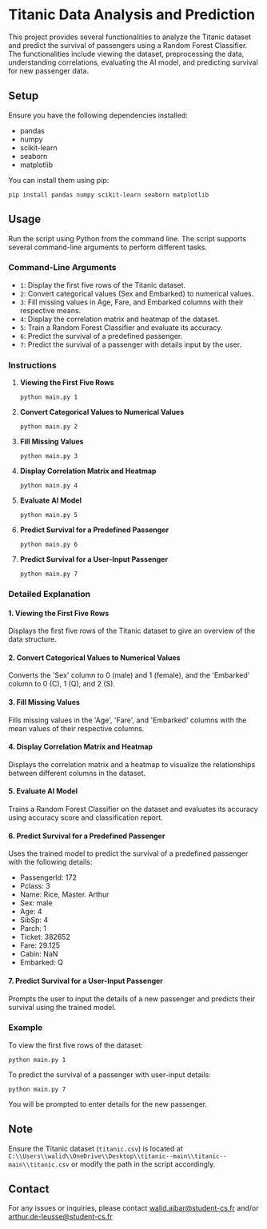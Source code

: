 

# Titanic Data Analysis and Prediction

This project provides several functionalities to analyze the Titanic dataset and predict the survival of passengers using a Random Forest Classifier. The functionalities include viewing the dataset, preprocessing the data, understanding correlations, evaluating the AI model, and predicting survival for new passenger data.

## Setup

Ensure you have the following dependencies installed:
- pandas
- numpy
- scikit-learn
- seaborn
- matplotlib

You can install them using pip:
```
pip install pandas numpy scikit-learn seaborn matplotlib
```

## Usage

Run the script using Python from the command line. The script supports several command-line arguments to perform different tasks. 

### Command-Line Arguments

- `1`: Display the first five rows of the Titanic dataset.
- `2`: Convert categorical values (Sex and Embarked) to numerical values.
- `3`: Fill missing values in Age, Fare, and Embarked columns with their respective means.
- `4`: Display the correlation matrix and heatmap of the dataset.
- `5`: Train a Random Forest Classifier and evaluate its accuracy.
- `6`: Predict the survival of a predefined passenger.
- `7`: Predict the survival of a passenger with details input by the user.

### Instructions

1. **Viewing the First Five Rows**
   ```
   python main.py 1
   ```

2. **Convert Categorical Values to Numerical Values**
   ```
   python main.py 2
   ```

3. **Fill Missing Values**
   ```
   python main.py 3
   ```

4. **Display Correlation Matrix and Heatmap**
   ```
   python main.py 4
   ```

5. **Evaluate AI Model**
   ```
   python main.py 5
   ```

6. **Predict Survival for a Predefined Passenger**
   ```
   python main.py 6
   ```

7. **Predict Survival for a User-Input Passenger**
   ```
   python main.py 7
   ```

### Detailed Explanation

#### 1. Viewing the First Five Rows
Displays the first five rows of the Titanic dataset to give an overview of the data structure.

#### 2. Convert Categorical Values to Numerical Values
Converts the 'Sex' column to 0 (male) and 1 (female), and the 'Embarked' column to 0 (C), 1 (Q), and 2 (S).

#### 3. Fill Missing Values
Fills missing values in the 'Age', 'Fare', and 'Embarked' columns with the mean values of their respective columns.

#### 4. Display Correlation Matrix and Heatmap
Displays the correlation matrix and a heatmap to visualize the relationships between different columns in the dataset.

#### 5. Evaluate AI Model
Trains a Random Forest Classifier on the dataset and evaluates its accuracy using accuracy score and classification report.

#### 6. Predict Survival for a Predefined Passenger
Uses the trained model to predict the survival of a predefined passenger with the following details:
- PassengerId: 172
- Pclass: 3
- Name: Rice, Master. Arthur
- Sex: male
- Age: 4
- SibSp: 4
- Parch: 1
- Ticket: 382652
- Fare: 29.125
- Cabin: NaN
- Embarked: Q

#### 7. Predict Survival for a User-Input Passenger
Prompts the user to input the details of a new passenger and predicts their survival using the trained model.

### Example

To view the first five rows of the dataset:
```
python main.py 1
```

To predict the survival of a passenger with user-input details:
```
python main.py 7
```

You will be prompted to enter details for the new passenger.

## Note

Ensure the Titanic dataset (`titanic.csv`) is located at `C:\\Users\\walid\\OneDrive\\Desktop\\titanic--main\\titanic--main\\titanic.csv` or modify the path in the script accordingly.

## Contact

For any issues or inquiries, please contact walid.ajbar@student-cs.fr and/or arthur.de-leusse@student-cs.fr

